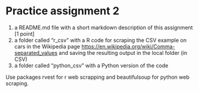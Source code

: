 # Practice assignment 2
1. a README.md file with a short markdown description of this assignment [1 point]
2. a folder called “r_csv” with a R code for scraping the CSV example on cars in the
Wikipedia page https://en.wikipedia.org/wiki/Comma-separated_values and
saving the resulting output in the local folder (in CSV)
3. a folder called “python_csv” with a Python version of the code

Use packages rvest for r web scrapping and beautifulsoup for python web scraping.
